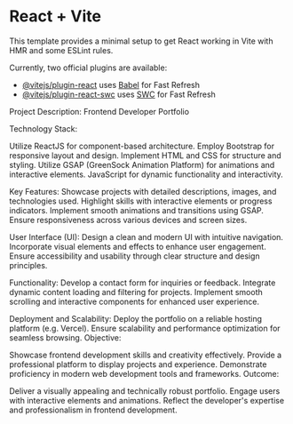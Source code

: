 # React + Vite

This template provides a minimal setup to get React working in Vite with HMR and some ESLint rules.

Currently, two official plugins are available:

- [@vitejs/plugin-react](https://github.com/vitejs/vite-plugin-react/blob/main/packages/plugin-react/README.md) uses [Babel](https://babeljs.io/) for Fast Refresh
- [@vitejs/plugin-react-swc](https://github.com/vitejs/vite-plugin-react-swc) uses [SWC](https://swc.rs/) for Fast Refresh

Project Description: Frontend Developer Portfolio

Technology Stack:

Utilize ReactJS for component-based architecture.
Employ Bootstrap for responsive layout and design.
Implement HTML and CSS for structure and styling.
Utilize GSAP (GreenSock Animation Platform) for animations and interactive elements.
JavaScript for dynamic functionality and interactivity.


Key Features:
Showcase projects with detailed descriptions, images, and technologies used.
Highlight skills with interactive elements or progress indicators.
Implement smooth animations and transitions using GSAP.
Ensure responsiveness across various devices and screen sizes.


User Interface (UI):
Design a clean and modern UI with intuitive navigation.
Incorporate visual elements and effects to enhance user engagement.
Ensure accessibility and usability through clear structure and design principles.

Functionality:
Develop a contact form for inquiries or feedback.
Integrate dynamic content loading and filtering for projects.
Implement smooth scrolling and interactive components for enhanced user experience.


Deployment and Scalability:
Deploy the portfolio on a reliable hosting platform (e.g. Vercel).
Ensure scalability and performance optimization for seamless browsing.
Objective:

Showcase frontend development skills and creativity effectively.
Provide a professional platform to display projects and experience.
Demonstrate proficiency in modern web development tools and frameworks.
Outcome:

Deliver a visually appealing and technically robust portfolio.
Engage users with interactive elements and animations.
Reflect the developer's expertise and professionalism in frontend development.
